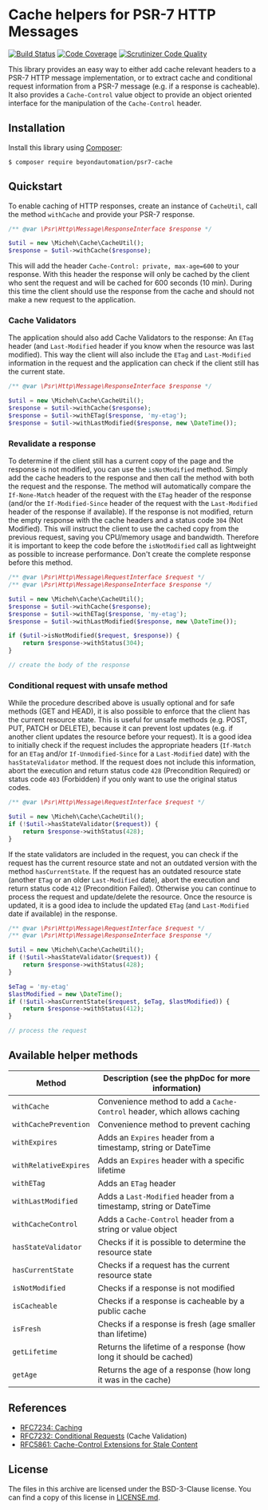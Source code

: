 # Cache helpers for PSR-7 HTTP Messages

[![Build Status](https://secure.travis-ci.org/micheh/psr7-cache.svg?branch=master)](https://secure.travis-ci.org/micheh/psr7-cache)
[![Code Coverage](https://scrutinizer-ci.com/g/micheh/psr7-cache/badges/coverage.png?b=master)](https://scrutinizer-ci.com/g/micheh/psr7-cache/?branch=master)
[![Scrutinizer Code Quality](https://scrutinizer-ci.com/g/micheh/psr7-cache/badges/quality-score.png?b=master)](https://scrutinizer-ci.com/g/micheh/psr7-cache/?branch=master)

This library provides an easy way to either add cache relevant headers to a PSR-7 HTTP message implementation, or to extract cache and conditional request information from a PSR-7 message (e.g. if a response is cacheable).
It also provides a `Cache-Control` value object to provide an object oriented interface for the manipulation of the `Cache-Control` header.


## Installation

Install this library using [Composer](https://getcomposer.org/):

```console
$ composer require beyondautomation/psr7-cache
```

## Quickstart

To enable caching of HTTP responses, create an instance of `CacheUtil`, call the method `withCache` and provide your PSR-7 response.

```php
/** @var \Psr\Http\Message\ResponseInterface $response */

$util = new \Micheh\Cache\CacheUtil();
$response = $util->withCache($response);
```

This will add the header `Cache-Control: private, max-age=600` to your response.
With this header the response will only be cached by the client who sent the request and will be cached for 600 seconds (10 min).
During this time the client should use the response from the cache and should not make a new request to the application.

### Cache Validators
The application should also add Cache Validators to the response: An `ETag` header (and `Last-Modified` header if you know when the resource was last modified).
This way the client will also include the `ETag` and `Last-Modified` information in the request and the application can check if the client still has the current state.

```php
/** @var \Psr\Http\Message\ResponseInterface $response */

$util = new \Micheh\Cache\CacheUtil();
$response = $util->withCache($response);
$response = $util->withETag($response, 'my-etag');
$response = $util->withLastModified($response, new \DateTime());
```

### Revalidate a response
To determine if the client still has a current copy of the page and the response is not modified, you can use the `isNotModified` method.
Simply add the cache headers to the response and then call the method with both the request and the response.
The method will automatically compare the `If-None-Match` header of the request with the `ETag` header of the response (and/or the `If-Modified-Since` header of the request with the `Last-Modified` header of the response if available).
If the response is not modified, return the empty response with the cache headers and a status code `304` (Not Modified).
This will instruct the client to use the cached copy from the previous request, saving you CPU/memory usage and bandwidth.
Therefore it is important to keep the code before the `isNotModified` call as lightweight as possible to increase performance.
Don't create the complete response before this method.

```php
/** @var \Psr\Http\Message\RequestInterface $request */
/** @var \Psr\Http\Message\ResponseInterface $response */

$util = new \Micheh\Cache\CacheUtil();
$response = $util->withCache($response);
$response = $util->withETag($response, 'my-etag');
$response = $util->withLastModified($response, new \DateTime());

if ($util->isNotModified($request, $response)) {
    return $response->withStatus(304);
}

// create the body of the response
```


### Conditional request with unsafe method
While the procedure described above is usually optional and for safe methods (GET and HEAD), it is also possible to enforce that the client has the current resource state.
This is useful for unsafe methods (e.g. POST, PUT, PATCH or DELETE), because it can prevent lost updates (e.g. if another client updates the resource before your request).
It is a good idea to initially check if the request includes the appropriate headers (`If-Match` for an `ETag` and/or `If-Unmodified-Since` for a `Last-Modified` date) with the `hasStateValidator` method.
If the request does not include this information, abort the execution and return status code `428` (Precondition Required) or status code `403` (Forbidden) if you only want to use the original status codes.

```php
/** @var \Psr\Http\Message\RequestInterface $request */

$util = new \Micheh\Cache\CacheUtil();
if (!$util->hasStateValidator($request)) {
    return $response->withStatus(428);
}
```

If the state validators are included in the request, you can check if the request has the current resource state and not an outdated version with the method `hasCurrentState`.
If the request has an outdated resource state (another `ETag` or an older `Last-Modified` date), abort the execution and return status code `412` (Precondition Failed).
Otherwise you can continue to process the request and update/delete the resource.
Once the resource is updated, it is a good idea to include the updated `ETag` (and `Last-Modified` date if available) in the response.

```php
/** @var \Psr\Http\Message\RequestInterface $request */
/** @var \Psr\Http\Message\ResponseInterface $response */

$util = new \Micheh\Cache\CacheUtil();
if (!$util->hasStateValidator($request)) {
    return $response->withStatus(428);
}

$eTag = 'my-etag'
$lastModified = new \DateTime();
if (!$util->hasCurrentState($request, $eTag, $lastModified)) {
    return $response->withStatus(412);
}

// process the request
```


## Available helper methods

Method                | Description (see the phpDoc for more information)
--------------------- | ------------------------------------------------------------------------
`withCache`           | Convenience method to add a `Cache-Control` header, which allows caching
`withCachePrevention` | Convenience method to prevent caching
`withExpires`         | Adds an `Expires` header from a timestamp, string or DateTime
`withRelativeExpires` | Adds an `Expires` header with a specific lifetime
`withETag`            | Adds an `ETag` header
`withLastModified`    | Adds a `Last-Modified` header from a timestamp, string or DateTime
`withCacheControl`    | Adds a `Cache-Control` header from a string or value object
`hasStateValidator`   | Checks if it is possible to determine the resource state
`hasCurrentState`     | Checks if a request has the current resource state
`isNotModified`       | Checks if a response is not modified
`isCacheable`         | Checks if a response is cacheable by a public cache
`isFresh`             | Checks if a response is fresh (age smaller than lifetime)
`getLifetime`         | Returns the lifetime of a response (how long it should be cached)
`getAge`              | Returns the age of a response (how long it was in the cache)


## References

- [RFC7234: Caching](https://tools.ietf.org/html/rfc7234)
- [RFC7232: Conditional Requests](https://tools.ietf.org/html/rfc7232) (Cache Validation)
- [RFC5861: Cache-Control Extensions for Stale Content](https://tools.ietf.org/html/rfc5861)


## License

The files in this archive are licensed under the BSD-3-Clause license.
You can find a copy of this license in [LICENSE.md](LICENSE.md).
